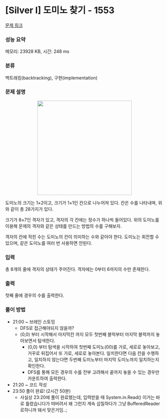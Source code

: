 # [Silver I] 도미노 찾기 - 1553 

[문제 링크](https://www.acmicpc.net/problem/1553) 

### 성능 요약

메모리: 23928 KB, 시간: 248 ms

### 분류

백트래킹(backtracking), 구현(implementation)

### 문제 설명

<p style="text-align: center;"><img alt="" src="https://onlinejudgeimages.s3-ap-northeast-1.amazonaws.com/upload/201004/do.png" style="height:300px; width:300px"></p>

<p>도미노의 크기는 1×2이고, 크기가 1×1인 칸으로 나누어져 있다. 칸은 수를 나타내며, 위와 같이 총 28가지가 있다.</p>

<p>크기가 8×7인 격자가 있고, 격자의 각 칸에는 정수가 하나씩 들어있다. 위의 도미노를 이용해 문제의 격자와 같은 상태를 만드는 방법의 수를 구해보자.</p>

<p>격자의 칸에 적힌 수는 도미노의 칸이 의미하는 수와 같아야 한다. 도미노는 회전할 수 있으며, 같은 도미노를 여러 번 사용하면 안된다.</p>

### 입력 

 <p>총 8개의 줄에 격자의 상태가 주어진다. 격자에는 0부터 6까지의 수만 존재한다.</p>

### 출력 

 <p>첫째 줄에 경우의 수를 출력한다.</p>

### 풀이 방법

- 21:00 ~ 브레인 스토밍
    - DFS로 접근해야되지 않을까?
    - (0,0) 부터 시작해서 마지막칸 까지 모두 첫번째 블럭부터 마지막 블럭까지 놓아보면서 탐색한다.
        - (0,0) 부터 탐색을 시작하여 첫번째 도미노(00)를 가로, 세로로 놓아보고, 거꾸로 뒤집어서 또 가로, 세로로 놓아본다. 일치한다면 다음 칸을 수행하고, 일치하지 않는다면 두번째 도미노부터 마지막 도미노까지 일치하는지 확인한다.
        - DFS를 통해 모든 경우의 수를 전부 고려해서 끝까지 놓을 수 있는 경우만 카운트하여 출력한다.
- 21:20 ~ 코드 작성
- 23:50 풀이 완료! (2시간 50분)
    - 사실상 23:20에 풀이 완료했는데, 입력받을 때 System.in.Read() 이거는 바로 틀렸습니다가 떠버려서 왜 그런지 계속 삽질하다가 그냥 BufferedReader로하니까 돼서 맞은거임..;
